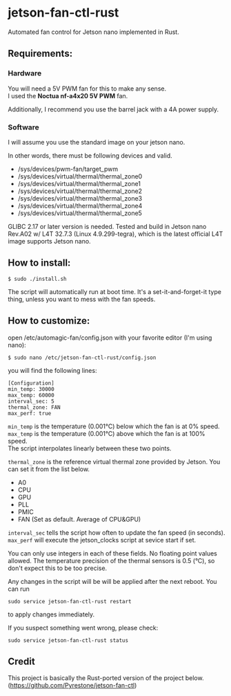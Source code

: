 # jetson-fan-ctl-rust
Automated fan control for Jetson nano implemented in Rust.

## Requirements:

### Hardware
You will need a 5V PWM fan for this to make any sense.  
I used the **Noctua nf-a4x20 5V PWM** fan.

Additionally, I recommend you use the barrel jack with a 4A power supply.  

### Software
I will assume you use the standard image on your jetson nano.

In other words, there must be following devices and valid.
* /sys/devices/pwm-fan/target_pwm
* /sys/devices/virtual/thermal/thermal_zone0
* /sys/devices/virtual/thermal/thermal_zone1
* /sys/devices/virtual/thermal/thermal_zone2
* /sys/devices/virtual/thermal/thermal_zone3
* /sys/devices/virtual/thermal/thermal_zone4
* /sys/devices/virtual/thermal/thermal_zone5

GLIBC 2.17 or later version is needed. 
Tested and build in Jetson nano Rev.A02 w/ L4T 32.7.3 (Linux 4.9.299-tegra), which is the latest official L4T image supports Jetson nano.

## How to install:
<code>$ sudo ./install.sh</code>

The script will automatically run at boot time.
It's a set-it-and-forget-it type thing, unless you want to mess with the fan speeds.

## How to customize:
open /etc/automagic-fan/config.json with your favorite editor (I'm using nano):  

<code>$ sudo nano /etc/jetson-fan-ctl-rust/config.json</code>

you will find the following lines:
```
[Configuration]
min_temp: 30000
max_temp: 60000
interval_sec: 5
thermal_zone: FAN
max_perf: true
```
<code>min_temp</code> is the temperature (0.001°C) below which the fan is at 0% speed.  
<code>max_temp</code> is the temperature (0.001°C) above which the fan is at 100% speed.  
The script interpolates linearly between these two points.

<code>thermal_zone</code> is the reference virtual thermal zone provided by Jetson. You can set it from the list below.
* A0
* CPU
* GPU
* PLL
* PMIC
* FAN (Set as default. Average of CPU&GPU)

<code>interval_sec</code> tells the script how often to update the fan speed (in seconds).  
<code>max_perf</code> will execute the jetson_clocks script at sevice start if set.

You can only use integers in each of these fields. No floating point values allowed.
The temperature precision of the thermal sensors is 0.5 (°C), so don't expect this to be too precise.

Any changes in the script will be will be applied after the next reboot.
You can run

    sudo service jetson-fan-ctl-rust restart

to apply changes immediately.

If you suspect something went wrong, please check:

    sudo service jetson-fan-ctl-rust status

## Credit
This project is basically the Rust-ported version of the project below.
(https://github.com/Pyrestone/jetson-fan-ctl)